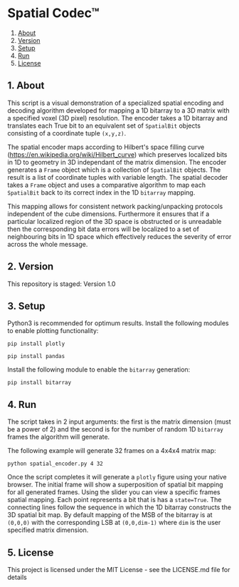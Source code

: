 # Spatial Codec™

1. [ About ](#about)
2. [ Version ](#version)
3. [ Setup ](#setup)
4. [ Run ](#run)
5. [ License ](#lic)


<a name="about"></a>

## 1. About

This script is a visual demonstration of a specialized spatial encoding and decoding algorithm developed for mapping a 1D bitarray to a 3D matrix with a specified voxel (3D pixel) resolution. The encoder takes a 1D bitarray and translates each True bit to an equivalent set of `SpatialBit` objects consisting of a coordinate tuple `(x,y,z)`. 

The spatial encoder maps according to Hilbert's space filling curve (https://en.wikipedia.org/wiki/Hilbert_curve) which preserves localized bits in 1D to geometry in 3D independant of the matrix dimension. The encoder generates a `Frame` object which is a collection of `SpatialBit` objects. The result is a list of coordinate tuples with variable length. The spatial decoder takes a `Frame` object and uses a comparative algorithm to map each `SpatialBit` back to its correct index in the 1D `bitarray` mapping.

This mapping allows for consistent network packing/unpacking protocols independent of the cube dimensions. Furthermore it ensures that if a particular localized region of the 3D space is obstructed or is unreadable then the corresponding bit data errors will be localized to a set of neighbouring bits in 1D space which effectively reduces the severity of error across the whole message.


<a name="version"></a>

## 2. Version
This repository is staged: Version 1.0


<a name="setup"></a>

## 3. Setup
Python3 is recommended for optimum results. Install the following modules to enable plotting functionality:
```
pip install plotly
```
```
pip install pandas
```
Install the following module to enable the `bitarray` generation:
```
pip install bitarray
```


<a name="run"></a>

## 4. Run

The script takes in 2 input arguments: the first is the matrix dimension (must be a power of 2) and the second is for the number of random 1D `bitarray` frames the algorithm will generate.

The following example will generate 32 frames on a 4x4x4 matrix map:
```
python spatial_encoder.py 4 32
```
Once the script completes it will generate a `plotly` figure using your native browser. The initial frame will show a superposition of spatial bit mapping for all generated frames. Using the slider you can view a specific frames spatial mapping. Each point represents a bit that is has a `state=True`. The connecting lines follow the sequence in which the 1D bitarray constructs the 3D spatial bit map. By default mapping of the MSB of the bitarray is at `(0,0,0)` with the corresponding LSB at `(0,0,dim-1)` where `dim` is the user specified matrix dimension.


<a name="lic"></a>

## 5. License

This project is licensed under the MIT License - see the LICENSE.md file for details
